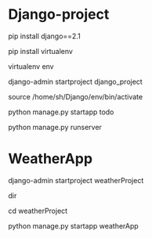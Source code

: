 # Django-project
pip install django==2.1

pip install virtualenv

virtualenv env

django-admin startproject django_project

source /home/sh/Django/env/bin/activate

python manage.py startapp todo

python manage.py runserver



# WeatherApp

django-admin startproject weatherProject

dir

cd weatherProject

python manage.py startapp weatherApp
